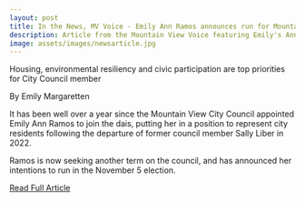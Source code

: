```yaml
---
layout: post
title: In the News, MV Voice - Emily Ann Ramos announces run for Mountain View City Council
description: Article from the Mountain View Voice featuring Emily's Announcment
image: assets/images/newsarticle.jpg
---
```


Housing, environmental resiliency and civic participation are top priorities for City Council member  

By Emily Margaretten  
  
It has been well over a year since the Mountain View City Council appointed Emily Ann Ramos to join the dais, putting her in a position to represent city residents following the departure of former council member Sally Liber in 2022.  
  
Ramos is now seeking another term on the council, and has announced her intentions to run in the November 5 election.  

<a href="https://www.mv-voice.com/election/2024/06/04/emily-ann-ramos-announces-run-for-mountain-view-city-council" class="button">Read Full Article</a>